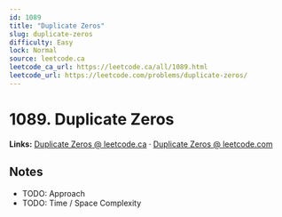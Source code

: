 ```yaml
--- 
id: 1089
title: "Duplicate Zeros"
slug: duplicate-zeros
difficulty: Easy
lock: Normal
source: leetcode.ca
leetcode_ca_url: https://leetcode.ca/all/1089.html
leetcode_url: https://leetcode.com/problems/duplicate-zeros/
---
```


# 1089. Duplicate Zeros

**Links:** [Duplicate Zeros @ leetcode.ca](https://leetcode.ca/all/1089.html) · [Duplicate Zeros @ leetcode.com](https://leetcode.com/problems/duplicate-zeros/)

## Notes
- TODO: Approach
- TODO: Time / Space Complexity
